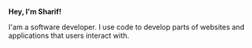 **Hey, I'm Sharif! <img src="https://media.giphy.com/media/hvRJCLFzcasrR4ia7z/giphy.gif" width="10px">**

I'am a software developer. I use code to develop parts of websites and applications that users interact with.
